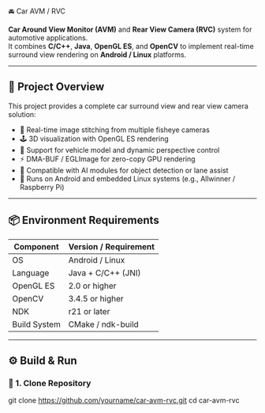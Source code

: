  🚘 Car AVM / RVC

**Car Around View Monitor (AVM)** and **Rear View Camera (RVC)** system for automotive applications.  
It combines **C/C++**, **Java**, **OpenGL ES**, and **OpenCV** to implement real-time surround view rendering on **Android / Linux** platforms.

---

## 🧩 Project Overview

This project provides a complete car surround view and rear view camera solution:
- 🧠 Real-time image stitching from multiple fisheye cameras  
- 🕹️ 3D visualization with OpenGL ES rendering  
- 🚗 Support for vehicle model and dynamic perspective control  
- ⚡ DMA-BUF / EGLImage for zero-copy GPU rendering  
- 🤖 Compatible with AI modules for object detection or lane assist  
- 📱 Runs on Android and embedded Linux systems (e.g., Allwinner / Raspberry Pi)

---

## 📦 Environment Requirements

| Component | Version / Requirement |
|------------|------------------------|
| OS | Android / Linux |
| Language | Java + C/C++ (JNI) |
| OpenGL ES | 2.0 or higher |
| OpenCV | 3.4.5 or higher |
| NDK | r21 or later |
| Build System | CMake / ndk-build |

---

## ⚙️ Build & Run

### 🧰 1. Clone Repository

git clone https://github.com/yourname/car-avm-rvc.git
cd car-avm-rvc